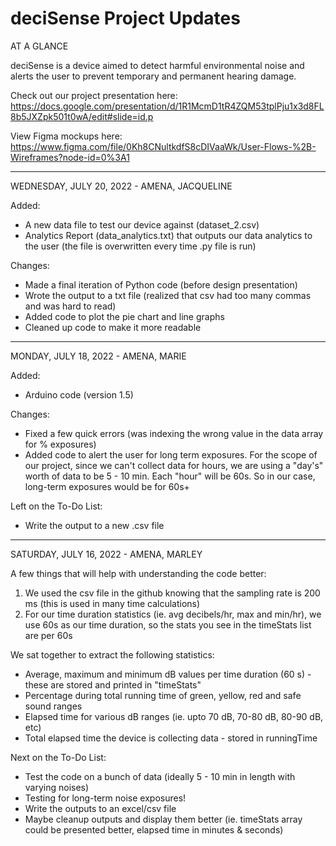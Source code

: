 # deciSense Project Updates
AT A GLANCE

deciSense is a device aimed to detect harmful environmental noise and alerts the user to prevent temporary and permanent hearing damage. 

Check out our project presentation here: https://docs.google.com/presentation/d/1R1McmD1tR4ZQM53tplPju1x3d8FL8b5JXZpk501t0wA/edit#slide=id.p

View Figma mockups here: https://www.figma.com/file/0Kh8CNultkdfS8cDIVaaWk/User-Flows-%2B-Wireframes?node-id=0%3A1

_________________________________________________________________

WEDNESDAY, JULY 20, 2022 - AMENA, JACQUELINE

Added:
- A new data file to test our device against (dataset_2.csv)
- Analytics Report (data_analytics.txt) that outputs our data analytics to the user (the file is overwritten every time .py file is run)

Changes:
- Made a final iteration of Python code (before design presentation)
- Wrote the output to a txt file (realized that csv had too many commas and was hard to read)
- Added code to plot the pie chart and line graphs
- Cleaned up code to make it more readable

_________________________________________________________________

MONDAY, JULY 18, 2022 - AMENA, MARIE

Added:
- Arduino code (version 1.5)

Changes:
- Fixed a few quick errors (was indexing the wrong value in the data array for % exposures)
- Added code to alert the user for long term exposures. For the scope of our project, since we can't collect data for hours, we are using a "day's" worth of data to be 5 - 10 min. Each "hour" will be 60s. So in our case, long-term exposures would be for 60s+

Left on the To-Do List:
- Write the output to a new .csv file

_________________________________________________________________

SATURDAY, JULY 16, 2022 - AMENA, MARLEY

A few things that will help with understanding the code better:
1. We used the csv file in the github knowing that the sampling rate is 200 ms (this is used in many time calculations)
2. For our time duration statistics (ie. avg decibels/hr, max and min/hr), we use 60s as our time duration, so the stats you see in the timeStats list are per 60s

We sat together to extract the following statistics:
- Average, maximum and minimum dB values per time duration (60 s) - these are stored and printed in "timeStats"
- Percentage during total running time of green, yellow, red and safe sound ranges
- Elapsed time for various dB ranges (ie. upto 70 dB, 70-80 dB, 80-90 dB, etc)
- Total elapsed time the device is collecting data - stored in runningTime

Next on the To-Do List:
- Test the code on a bunch of data (ideally 5 - 10 min in length with varying noises)
- Testing for long-term noise exposures!
- Write the outputs to an excel/csv file
- Maybe cleanup outputs and display them better (ie. timeStats array could be presented better, elapsed time in minutes & seconds)
